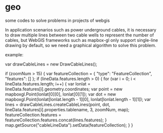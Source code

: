 # geo
some codes to solve problems in projects of webgis

In application scenarios such as power underground cables, it is necessary to draw multiple lines between two cable wells to represent the number of cables, but WebGIS frameworks such as mapbox-gl only support single-line drawing by default, so we need a graphical algorithm to solve this problem.

example:

var drawCableLines = new DrawCableLines();

if (zoomNum > 15) {
    var featureCollection = {
        "type": "FeatureCollection",
        "features": []
    };
    if (lineData.features.length > 0) {
        for (var i = 0; i < lineData.features.length; i++) {
            var lonlat = lineData.features[i].geometry.coordinates;
            var point = new mapboxgl.Point(lonlat[0][0], lonlat[0][1]);
            var dot = new mapboxgl.Point(lonlat[lonlat.length - 1][0], lonlat[lonlat.length - 1][1]);
            var lines = drawCableLines.createCableLines(point, dot, lineData.features[i].properties.tablename, 3, zoomNum, map);
            featureCollection.features = featureCollection.features.concat(lines.features);
        }
        map.getSource("cableLineData").setData(featureCollection);
    }
}
